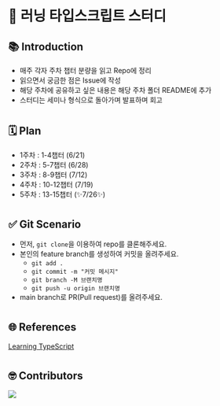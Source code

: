 # 🦜 러닝 타입스크립트 스터디

## 📚 Introduction

- 매주 각자 주차 챕터 분량을 읽고 Repo에 정리
- 읽으면서 궁금한 점은 Issue에 작성
- 해당 주차에 공유하고 싶은 내용은 해당 주차 폴더 README에 추가
- 스터디는 세미나 형식으로 돌아가며 발표하며 회고

#

## 🗓️ Plan

- 1주차 : 1-4챕터 (6/21)
- 2주차 : 5-7챕터 (6/28)
- 3주차 : 8-9챕터 (7/12)
- 4주차 : 10-12챕터 (7/19)
- 5주차 : 13-15챕터 (✨7/26✨) 

#

## ✅ Git Scenario

- 먼저, `git clone`을 이용하여 repo를 클론해주세요.
- 본인의 feature branch를 생성하여 커밋을 올려주세요.
  - `git add .`
  - `git commit -m "커밋 메시지"`
  - `git branch -M 브랜치명`
  - `git push -u origin 브랜치명`
- main branch로 PR(Pull request)를 올려주세요.

#

## 🌐 References

[Learning TypeScript](https://www.learningtypescript.com/)

#

## 🤓 Contributors

<a href="https://github.com/ianlee92/learning-typescript-study/graphs/contributors">
  <img src="https://contributors-img.web.app/image?repo=ianlee92/learning-typescript-study" />
</a>
